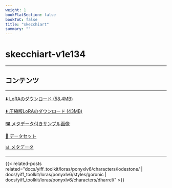 ```yaml
---
weight: 1
bookFlatSection: false
bookToC: false
title: "skecchiart"
summary: ""
---
```


<!--markdownlint-disable MD025 MD033 -->

# skecchiart-v1e134

---

## コンテンツ

---

[⬇️ LoRAのダウンロード (58.4MB)](https://huggingface.co/rakki194/yt/resolve/main/ponyxl_loras/skecchiart-v1e134.safetensors?download=true)

[⬇️ 圧縮版LoRAのダウンロード (43MB)](https://huggingface.co/rakki194/yt/resolve/main/ponyxl_loras_shrunk_2/skecchiart-v1e134_frockpt1_th-3.55.safetensors?download=true)

[🖼️ メタデータ付きサンプル画像](https://huggingface.co/k4d3/yiff_toolkit/tree/main/static/{})

[📐 データセット](https://huggingface.co/datasets/k4d3/furry/tree/main/by_skecchiart)

[📊 メタデータ](https://huggingface.co/k4d3/yiff_toolkit/raw/main/ponyxl_loras/skecchiart-v1e134.json)

---

<!--
HUGO_SEARCH_EXCLUDE_START
-->
{{< related-posts related="docs/yiff_toolkit/loras/ponyxlv6/characters/lodestone/ | docs/yiff_toolkit/loras/ponyxlv6/styles/goronic | docs/yiff_toolkit/loras/ponyxlv6/characters/dharrel/" >}}
<!--
HUGO_SEARCH_EXCLUDE_END
-->
